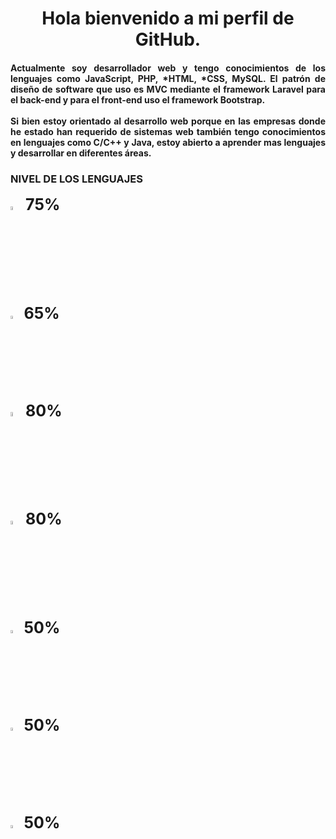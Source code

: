 <div id="header" style="text-align: center;">
  <h1>Hola bienvenido a mi perfil de GitHub.</h1>
</div>

<div id="badges" style="text-align: justify;">
  <h4>
    Actualmente soy desarrollador web y tengo conocimientos de los lenguajes como JavaScript, PHP, *HTML, *CSS, MySQL. El patrón de diseño de software que uso es MVC mediante el framework Laravel para el back-end y para el front-end uso el framework Bootstrap.<br><br>
    Si bien estoy orientado al desarrollo web porque en las empresas donde he estado han requerido de sistemas web también tengo conocimientos en lenguajes como C/C++ y Java, estoy abierto a aprender mas lenguajes y desarrollar en diferentes áreas.
  </h4>
</div>

<div>
  <h3>NIVEL DE LOS LENGUAJES</h3>
  <img width="4%" height="auto" src="https://upload.wikimedia.org/wikipedia/commons/thumb/2/27/PHP-logo.svg/711px-PHP-logo.svg.png">
  <label style="font-size: 25px; font-weight: bold;">75%</label><br>
  <img width="3.5%" style="margin-top: 5px;" height="auto" src="https://encrypted-tbn0.gstatic.com/images?q=tbn:ANd9GcSCFmj9qg68AFAx8H7Xo5x20h4Ozi3ug1gXUdKqKnSBUfMdXuOKxMCpV4nsVecAwPNjwPs&usqp=CAU">
  <label style="font-size: 25px; font-weight: bold;">65%</label><br>
  <img width="4%" style="margin-top: 5px;" height="auto" src="https://e7.pngegg.com/pngimages/747/798/png-clipart-mysql-mysql.png">
  <label style="font-size: 25px; font-weight: bold;">80%</label><br>
  <img width="4%" style="margin-top: 5px;" height="auto" src="https://encrypted-tbn0.gstatic.com/images?q=tbn:ANd9GcQpngGRjYX1ca7qAADU3K6eGLj7ShQE3L2otdzfryl_Y9Ht2QRoQKYQbsXd36XIxMbYOw0&usqp=CAU">
  <label style="font-size: 25px; font-weight: bold;">80%</label><br>
  <img width="3.5%" style="margin-top: 5px;" height="auto" src="https://upload.wikimedia.org/wikipedia/commons/thumb/d/d5/CSS3_logo_and_wordmark.svg/1200px-CSS3_logo_and_wordmark.svg.png">
  <label style="font-size: 25px; font-weight: bold;">50%</label><br>
  <img width="3.5%" style="margin-top: 5px;" height="auto" src="https://upload.wikimedia.org/wikipedia/commons/thumb/1/18/ISO_C%2B%2B_Logo.svg/1200px-ISO_C%2B%2B_Logo.svg.png">
  <label style="font-size: 25px; font-weight: bold;">50%</label><br>
  <img width="3.5%" style="margin-top: 5px;" height="auto" src="https://upload.wikimedia.org/wikipedia/en/thumb/3/30/Java_programming_language_logo.svg/1200px-Java_programming_language_logo.svg.png">
  <label style="font-size: 25px; font-weight: bold;">50%</label><br>
</div>
